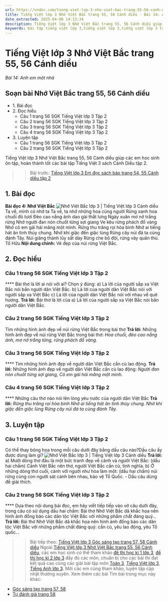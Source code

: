 ```yaml
---
url: https://vndoc.com/tieng-viet-lop-3-nho-viet-bac-trang-55-56-canh-dieu-285512
title: Tiếng Việt lớp 3 Nhớ Việt Bắc trang 55, 56 Cánh diều - Bài 14: Anh em một nhà - VnDoc.com
date_extracted: 2025-04-08 14:13:34
description: Tiếng Việt lớp 3 Nhớ Việt Bắc trang 55, 56 Cánh diều giúp các em học sinh ôn tập, củng cố kiến thức môn Tiếng Việt lớp 3. Mời các em cùng tham khảo.
keywords: bài tập tiếng việt lớp 3,tiếng việt lớp 3,tiếng việt lớp 3 tập 2,bài tập tiếng việt lớp 3 tập 2,tiếng việt 3 tập 2,tiếng việt lớp 3 cánh diều,tiếng việt 3 cánh diều,tiếng việt lớp 3 tập 2 cánh diều,tiếng việt lớp 3 cd,tiếng việt 3 cánh diều tập 2,Nhớ Việt Bắc trang 55 Cánh diều,soạn bài Nhớ Việt Bắc trang 55,soạn bài Nhớ Việt Bắc trang 55 cánh diều
---
```


# Tiếng Việt lớp 3 Nhớ Việt Bắc trang 55, 56 Cánh diều
 _Bài 14: Anh em một nhà_
## Soạn bài Nhớ Việt Bắc trang 55, 56 Cánh diều
  * 1\. Bài đọc
  * 2\. Đọc hiểu 
    * Câu 1 trang 56 SGK Tiếng Việt lớp 3 Tập 2
    * Câu 2 trang 56 SGK Tiếng Việt lớp 3 Tập 2
    * Câu 3 trang 56 SGK Tiếng Việt lớp 3 Tập 2
    * Câu 4 trang 56 SGK Tiếng Việt lớp 3 Tập 2
  * 3\. Luyện tập 
    * Câu 1 trang 56 SGK Tiếng Việt lớp 3 Tập 2
    * Câu 2 trang 56 SGK Tiếng Việt lớp 3 Tập 2

Tiếng Việt lớp 3 Nhớ Việt Bắc trang 55, 56 Cánh diều giúp các em hoc sinh ôn tập, hoàn thành tốt các bài tập Tiếng Việt 3  sách Cánh Diều tập 2.
>> Bài trước: [Tiếng Việt lớp 3 Em đọc sách báo trang 54, 55 Cánh diều tập 2](<https://vndoc.com/tieng-viet-lop-3-em-doc-sach-bao-trang-54-55-canh-dieu-tap-2-285492>)
## **1\. Bài đọc**
**Bài đọc 4: Nhớ Việt Bắc**
![Nhớ Việt Bắc lớp 3 | Tiếng Việt lớp 3 Cánh diều](https://i.vdoc.vn/data/image/2022/12/28/nho-viet-bac-trang-55-56-130232.png)
Ta về, mình có nhớ ta
Ta về, ta nhớ những hoa cùng người
Rừng xanh hoa chuối đỏ tươi
Đèo cao nắng ánh dao gài thắt lưng
Ngày xuân mơ nở trắng rừng
Nhớ người đan nón chuốt từng sợi giang
Ve kêu rừng phách đổ vàng
Nhớ cô em gái hái măng một mình.
Rừng thu trăng rọi hòa bình
Nhớ ai tiếng hát ân tình thủy chung.
Nhớ khi giặc đến giặc lùng
Rừng cây núi đá ta cùng đánh Tây.
Núi giăng thành lũy sắt dày
Rừng che bộ đội, rừng vây quân thù.
Tố Hữu
**Nội dung chính:** Vẻ đẹp của núi rừng Việt Bắc.
## **2\. Đọc hiểu**
### **Câu 1 trang 56 SGK Tiếng Việt lớp 3 Tập 2**
**** Bài thơ là lời ai nói với ai? Chọn ý đúng:
a\) Là lời của người sắp xa Việt Bắc nói bắn người dân Việt Bắc.
b\) Là lời của người dân Việt Bắc nói với người sắp xa Việt Bắc
c\) Là lời của người dân Việt Bắc nói với nhau về quê hương.
**Trả lời:**
Bài thơ là lời của a\) Là lời của người sắp xa Việt Bắc nói bắn người dân Việt Bắc.
### **Câu 2 trang 56 SGK Tiếng Việt lớp 3 Tập 2**
Tìm những hình ảnh đẹp về núi rừng Việt Bắc trong bài thơ
**Trả lời:**
Những hình ảnh đẹp về núi rừng Việt Bắc trong bài thơ: _Hoa chuối, đèo cao nắng ánh, mơ nở trắng từng, rừng phách đổ vàng._
### **Câu 3 trang 56 SGK Tiếng Việt lớp 3 Tập 2**
**** Tìm những hình ảnh đẹp về người dân Việt Bắc cần cù lao động.
**Trả lời:**
Những hình ảnh đẹp về người dân Việt Bắc cần cù lao động: _Người đan nón chuốt từng sợi giang, Cô em gái hái măng một mình._
### **Câu 4 trang 56 SGK Tiếng Việt lớp 3 Tập 2**
**** Những câu thơ nào nói lên lòng yêu nước của người dân Việt Bắc
**Trả lời:**
_Rừng thu trăng rọi hòa bình_
 _Nhớ ai tiếng hát ân tình thủy chung._
_Nhớ khi giặc đến giặc lùng_
 _Rừng cây núi đá ta cùng đánh Tây._
## **3\. Luyện tập**
### **Câu 1 trang 56 SGK Tiếng Việt lớp 3 Tập 2**
Có thể thay bông hoa trong mỗi câu dưới đây bằng dấu câu nào?Dấu câu ấy được dùng làm gì?
![Nhớ Việt Bắc lớp 3 | Tiếng Việt lớp 3 Cánh diều](https://i.vdoc.vn/data/image/2022/12/28/nho-viet-bac-trang-55-56-130231.png)
**Trả lời:**
a\) Mười dòng thơ đâu là một bức tranh đẹp về cảnh và người Việt Bắc: \(dấu hai chấm\) Cảnh Việt Bắc nên thơ, người Việt Bắc cần cù, tình nghĩa.
b\) Ở những dòng thơ cuối, cảnh với người như hòa làm một: \(dấu hai chấm\) núi rừng cùng con người sát cánh bên nhau, bảo vệ Tổ Quốc.
\- Dấu câu dùng để giải thích.
### **Câu 2 trang 56 SGK Tiếng Việt lớp 3 Tập 2**
**** Dựa theo nội dung bài đọc, em hãy viết tiếp tiếp vào vở câu dưới đây, trong câu có sử dụng dấu hai chấm:
Bài thơ Nhớ Việt Bắc dã khắc họa nên hình ảnh đồng bào các dân tộc Việt Bắc với những phẩm chất đáng quý...
**Trả lời:**
Bài thơ Nhớ Việt Bắc dã khắc họa nên hình ảnh đồng bào các dân tộc Việt Bắc với những phẩm chất đáng quý: cần cù, yêu lao động, yêu Tổ quốc...
>> Bài tiếp theo: [Tiếng Việt lớp 3 Góc sáng tạo trang 57, 58 Cánh diều](<https://vndoc.com/tieng-viet-lop-3-goc-sang-tao-trang-57-58-canh-dieu-285514>)
Ngoài [Tiếng Việt lớp 3 Nhớ Việt Bắc trang 55, 56 Cánh diều](<https://vndoc.com/tieng-viet-lop-3-nho-viet-bac-trang-55-56-canh-dieu-285512>), các em học sinh có thể tham khảo [đề thi học kì 1 lớp 3](<https://vndoc.com/de-thi-hoc-ki-1-lop3>), [đề thi học kì 2 lớp 3](<https://vndoc.com/de-thi-hoc-ki-2-lop3>) đầy đủ các môn, chuẩn bị cho các bài thi đạt kết quả cao cùng các giải bài tập môn [Toán 3](<https://vndoc.com/toan-lop3>), [Tiếng Việt lớp 3](<https://vndoc.com/tap-doc-lop3>), [Tiếng Anh lớp 3](<https://vndoc.com/tieng-anh-lop3>). Mời các em cùng tham khảo, luyện tập cập nhật thường xuyên.
Xem thêm các bài Tìm bài trong mục này khác:
  * [Góc sáng tạo trang 57, 58](</tieng-viet-lop-3-goc-sang-tao-trang-57-58-canh-dieu-285514>)
  * [Tự đánh giá trang 58](</tu-danh-gia-trang-58-tieng-viet-lop-3-tap-2-canh-dieu-285516>)


